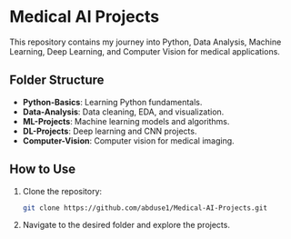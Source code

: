 # Medical AI Projects

This repository contains my journey into Python, Data Analysis, Machine Learning, Deep Learning, and Computer Vision for medical applications.

## Folder Structure
- **Python-Basics**: Learning Python fundamentals.
- **Data-Analysis**: Data cleaning, EDA, and visualization.
- **ML-Projects**: Machine learning models and algorithms.
- **DL-Projects**: Deep learning and CNN projects.
- **Computer-Vision**: Computer vision for medical imaging.

## How to Use
1. Clone the repository:
   ```bash
   git clone https://github.com/abduse1/Medical-AI-Projects.git
   
2. Navigate to the desired folder and explore the projects.